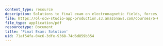 ```yaml
---
content_type: resource
description: Solutions to final exam on electromagnetic fields, forces, and motion.
file: https://ol-ocw-studio-app-production.s3.amazonaws.com/courses/6-641-electromagnetic-fields-forces-and-motion-spring-2005/71af54fa04c63dfe936874d6d859b354_final_exam_sol.pdf
file_type: application/pdf
resourcetype: Document
title: 'Final Exam: Solution'
uid: 71af54fa-04c6-3dfe-9368-74d6d859b354
---
```

